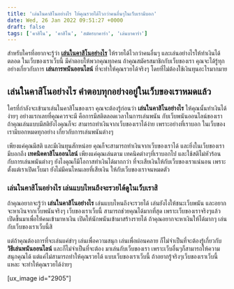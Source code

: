 ```yaml
---
title: 'เล่นในคาสิโนอย่างไร ให้คุณรวยได้ไวกว่าคนอื่นๆในเว็บเรามีบอก'
date: Wed, 26 Jan 2022 09:51:27 +0000
draft: false
tags: ['คาสิโน', 'คาสิโน', 'สมัครบาคาร่า', 'เล่นบาคาร่า']
---
```


สำหรับใครที่อยากจะรู้ว่า [**เล่นในคาสิโนอย่างไร**](/archives/) ให้รวยได้ไวกว่าคนอื่นๆ และเล่นอย่างไรให้ทำเงินได้ตลอด ในเว็บของเราเว็บนี้ มีคำตอบให้พวกคุณทุกคน ถ้าคุณสมัครสมาชิกกับเว็บของเรา คุณจะได้รู้ทุกอย่างเกี่ยวกับการ **เล่นการพนันออนไลน์** ที่จะทำให้คุณรวยได้จริงๆ โดยที่ไม่ต้องใช้เงินทุนอะไรมากมาย

**เล่นในคาสิโนอย่างไร** **คำตอบทุกอย่างอยู่ในเว็บของเราหมดแล้ว**
----------------------------------------------------------------

ใครที่กำลังจะเข้ามาเล่นในคาสิโนของเรา คุณจะต้องรู้ก่อนว่า **เล่นในคาสิโนอย่างไร** ให้คุณนั้นทำเงินได้ง่ายๆ อย่างแรกเลยที่คุณควรจะมี คือการมีสติตลอดเวลาในการเล่นพนัน กับเว็บพนันออนไลน์ของเรา ถ้าคุณเล่นแบบมีสติยังไงคุณก็จะ สามารถทำเงินจากเว็บของเราได้ง่าย เพราะอย่างที่เราบอก ในเว็บของเรามีบอกหมดทุกอย่าง เกี่ยวกับการเล่นพนันต่างๆ

เพียงแค่คุณมีสติ และมีเงินทุนสักหน่อย คุณก็จะสามารถทำเงินจากเว็บของเราได้ และยิ่งในเว็บของเรามีบอกถึง **เทคนิคคาสิโนออนไลน์** เพียงแค่คุณเล่นตาม เทคนิคต่างๆที่เราบอกไป และใช้สติไม่หัวร้อน กับการเล่นพนันต่างๆ ยังไงคุณก็มีโอกาสทำเงินได้มากกว่า ที่จะเสียเงินให้กับเว็บของเราแน่นอน เพราะตั้งแต่เราเปิดเว็บมา ยังไม่มีคนไหนเลยที่เสียเงิน ให้กับเว็บของเราจนหมดตัว

### **เล่นในคาสิโนอย่างไร เล่นแบบไหนถึงจะรวยได้ดูในเว็บเราสิ**

ถ้าคุณอยากจะรู้ว่า **เล่นในคาสิโนอย่างไร** เล่นแบบไหนถึงจะรวยได้ เล่นยังไงให้ชนะเว็บพนัน และอยากจะหาเงินจากเว็บพนันจริงๆ เว็บของเราเว็บนี้ สามารถช่วยคุณได้มากที่สุด เพราะเว็บของเราจริงๆแล้ว เปิดขึ้นมาเพื่อให้คนเข้ามาหาเงิน เปิดให้นักพนันเข้ามาสร้างรายได้ ถ้าคุณอยากจะหาเงินให้ได้มากๆ เล่นกับเว็บของเราเว็บนี้สิ

แต่ถ้าคุณต้องการที่จะเล่นแค่ขำๆ เล่นเพื่อความสนุก เล่นเพื่อผ่อนคลาย ก็ไม่จำเป็นที่จะต้องรู้เกี่ยวกับ **วิธีเล่นพนันออนไลน์** และก็ไม่จำเป็นที่จะต้อง มาเล่นกับเว็บของเรา เพราะเว็บอื่นๆก็สามารถให้ความสนุกคุณได้ แต่แค่ไม่สามารถทำให้คุณรวยได้ แบบเว็บของเราเว็บนี้ ถ้าอยากรู้จริงๆเว็บของเราเว็บนี้แหละ จะทำให้คุณรวยได้ง่ายๆ

\[ux\_image id="2905"\]